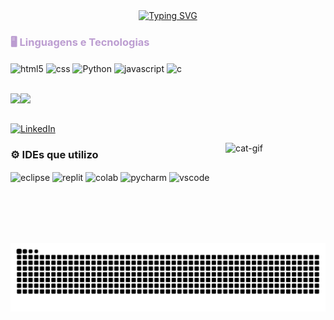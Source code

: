 <div align="center">
  <a href="https://git.io/typing-svg">
    <a href="https://git.io/typing-svg"><img src="https://readme-typing-svg.demolab.com?font=Fira+Code&pause=1000&color=AFA5F7&width=435&lines=Ol%C3%A1%2C+seja+bem+vindo!+%E2%82%8A%E2%80%A7%C2%B0%F0%90%90%AA%E2%99%A1%F0%90%91%82%C2%B0%E2%80%A7%E2%82%8A" alt="Typing SVG" /></a>
  </a>
</div>

### <span style="color:#bc9dd1">🖥️ Linguagens e Tecnologias</span>
</div>
<div>
    <img align="center"  alt="html5" height="30" weight="40" src="https://cdn.jsdelivr.net/gh/devicons/devicon@latest/icons/html5/html5-original-wordmark.svg" >
    <img align="center"  alt="css"  height="30" weight="40"src="https://cdn.jsdelivr.net/gh/devicons/devicon@latest/icons/css3/css3-original-wordmark.svg" >
    <img align="center"  alt="Python" height="30" weight="40"src="https://cdn.jsdelivr.net/gh/devicons/devicon@latest/icons/python/python-original.svg"/>
    <img align="center"  alt="javascript" height="30" weight="40" src="https://cdn.jsdelivr.net/gh/devicons/devicon@latest/icons/javascript/javascript-original.svg"/>
    <img align="center" alt="c" height="30" weight="40" src="https://cdn.jsdelivr.net/gh/devicons/devicon@latest/icons/c/c-original.svg"/>
</div><br>

<img height="160em" src="https://github-readme-stats.vercel.app/api?username=nathalimf&show_icons=true&theme=chartreuse-dark"/><img height="160em" src="https://github-readme-stats.vercel.app/api/top-langs/?username=nathalimf&hide_progress=true&theme=chartreuse-dark"/>

##
[![LinkedIn](https://img.shields.io/badge/-LinkedIn-000?style=for-the-badge&logo=linkedin&logoColor=21c42c&color:FFF)](https://www.linkedin.com/in/martinsnathali)
<div>
<img align="right" alt="cat-gif" height="160" width="160" right="200" src="https://s6.gifyu.com/images/bMwfn.gif">
</div>


### ⚙️ IDEs que utilizo
<div>
    <img align="center"  alt="eclipse" height="30" weight="40" src="https://cdn.jsdelivr.net/gh/devicons/devicon@latest/icons/eclipse/eclipse-original.svg" />
    <img align="center"  alt="replit" height="30" weight="40"src="https://cdn.jsdelivr.net/gh/devicons/devicon@latest/icons/replit/replit-original.svg" />
    <img align="center"  alt="colab" src="https://img.shields.io/badge/Colab-F9AB00?style=for-the-badge&logo=googlecolab&color=525252">
    <img align="center"  alt="pycharm" height="30" weight="40"src="https://cdn.jsdelivr.net/gh/devicons/devicon@latest/icons/pycharm/pycharm-original.svg" />
    <img align="center"  alt="vscode" height="30" weight="40" src="https://cdn.jsdelivr.net/gh/devicons/devicon@latest/icons/vscode/vscode-original.svg" />
          
</div>
          
<picture align="center">
  <source media="(prefers-color-scheme: dark)" srcset="https://raw.githubusercontent.com/Edws007//Edws007/output/github-contribution-grid-snake-dark.svg">
  <source media="(prefers-color-scheme: light)" srcset="https://raw.githubusercontent.com//Edws007//Edws007/output/github-contribution-grid-snake-dark.svg">
  <img align="center" alt="github contribution grid snake animation" src="https://raw.githubusercontent.com//Edws007//Edws007/output/github-contribution-grid-snake.svg">
</picture>
